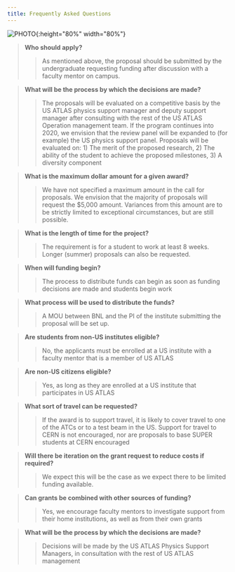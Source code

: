 ```yaml
---
title: Frequently Asked Questions
---
```


![PHOTO](https://usatlas.github.io/atc/images/IMG_20190717_161039227.jpg "PHOTO"){:height="80%" width="80%"}

>**Who should apply?**
>>As mentioned above, the proposal should be submitted by the undergraduate requesting funding after discussion with a faculty mentor on campus.

>**What will be the process by which the decisions are made?**
>>The proposals will be evaluated on a competitive basis by the US ATLAS physics support manager and deputy support manager after consulting with the rest of the US ATLAS Operation management team. If the program continues into 2020, we envision that the review panel will be expanded to (for example) the US physics support panel. Proposals will be evaluated on: 1) The merit of the proposed research, 2) The ability of the student to achieve the proposed milestones, 3) A diversity component

>**What is the maximum dollar amount for a given award?**
>>We have not specified a maximum amount in the call for proposals. We envision that the majority of proposals will request the $5,000 amount. Variances from this amount are to be strictly limited to exceptional circumstances, but are still possible.

>**What is the length of time for the project?**
>>The requirement is for a student to work at least 8 weeks. Longer (summer) proposals can also be requested.

>**When will funding begin?**
>>The process to distribute funds can begin as soon as funding decisions are made and students begin work

>**What process will be used to distribute the funds?**
>>A MOU between BNL and the PI of the institute submitting the proposal will be set up.

>**Are students from non-US institutes eligible?**
>>No, the applicants must be enrolled at a US institute with a faculty mentor that is a member of US ATLAS

>**Are non-US citizens eligible?**
>>Yes, as long as they are enrolled at a US institute that participates in US ATLAS

>**What sort of travel can be requested?**
>>If the award is to support travel, it is likely to cover travel to one of the ATCs or to a test beam in the US. Support for travel to CERN is not encouraged, nor are proposals to base SUPER students at CERN encouraged

>**Will there be iteration on the grant request to reduce costs if required?**
>>We expect this will be the case as we expect there to be limited funding available.

>**Can grants be combined with other sources of funding?**
>>Yes, we encourage faculty mentors to investigate support from their home institutions, as well as from their own grants

>**What will be the process by which the decisions are made?**
>>Decisions will be made by the US ATLAS Physics Support Managers, in consultation with the rest of US ATLAS management
